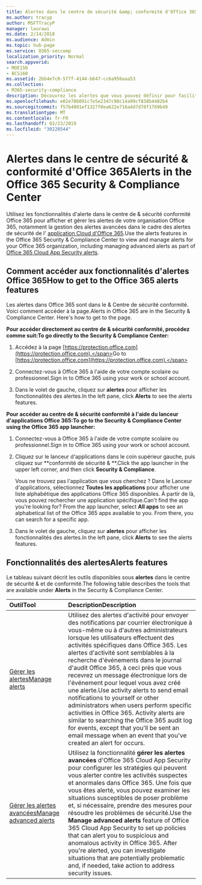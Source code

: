 ```yaml
---
title: Alertes dans le centre de sécurité &amp; conformité d'Office 365
ms.author: tracyp
author: MSFTTracyP
manager: laurawi
ms.date: 2/14/2018
ms.audience: Admin
ms.topic: hub-page
ms.service: O365-seccomp
localization_priority: Normal
search.appverid:
- MOE150
- BCS160
ms.assetid: 2bb4e7c0-5f7f-4144-b647-cc6a956aaa53
ms.collection:
- M365-security-compliance
description: Découvrez les alertes que vous pouvez définir pour faciliter la sécurité dans Office 365.
ms.openlocfilehash: e02e78b091c7e5e2347c90c14a99cf838b4482b4
ms.sourcegitcommit: f57b4001ef1327f0ea622e716a4d7d78f1769b49
ms.translationtype: MT
ms.contentlocale: fr-FR
ms.lasthandoff: 02/23/2019
ms.locfileid: "30220544"
---
```

# <a name="alerts-in-the-office-365-security-amp-compliance-center"></a><span data-ttu-id="21d89-103">Alertes dans le centre de sécurité &amp; conformité d'Office 365</span><span class="sxs-lookup"><span data-stu-id="21d89-103">Alerts in the Office 365 Security &amp; Compliance Center</span></span>

<span data-ttu-id="21d89-104">Utilisez les fonctionnalités d'alerte dans le centre de &amp; sécurité conformité Office 365 pour afficher et gérer les alertes de votre organisation Office 365, notamment la gestion des alertes avancées dans le cadre des alertes de sécurité de l' [application Cloud d'Office 365](office-365-cas-overview.md).</span><span class="sxs-lookup"><span data-stu-id="21d89-104">Use the alerts features in the Office 365 Security &amp; Compliance Center to view and manage alerts for your Office 365 organization, including managing advanced alerts as part of [Office 365 Cloud App Security alerts](office-365-cas-overview.md).</span></span>
  
## <a name="how-to-get-to-the-office-365-alerts-features"></a><span data-ttu-id="21d89-105">Comment accéder aux fonctionnalités d'alertes Office 365</span><span class="sxs-lookup"><span data-stu-id="21d89-105">How to get to the Office 365 alerts features</span></span>

<span data-ttu-id="21d89-p101">Les alertes dans Office 365 sont dans le &amp; Centre de sécurité conformité. Voici comment accéder à la page.</span><span class="sxs-lookup"><span data-stu-id="21d89-p101">Alerts in Office 365 are in the Security &amp; Compliance Center. Here's how to get to the page.</span></span>
  
 <span data-ttu-id="21d89-108">**Pour accéder directement au centre de &amp; sécurité conformité, procédez comme suit:**</span><span class="sxs-lookup"><span data-stu-id="21d89-108">**To go directly to the Security &amp; Compliance Center:**</span></span>
  
1. <span data-ttu-id="21d89-109">Accédez à la page [https://protection.office.com](https://protection.office.com).</span><span class="sxs-lookup"><span data-stu-id="21d89-109">Go to [https://protection.office.com](https://protection.office.com).</span></span>
    
2. <span data-ttu-id="21d89-110">Connectez-vous à Office 365 à l'aide de votre compte scolaire ou professionnel.</span><span class="sxs-lookup"><span data-stu-id="21d89-110">Sign in to Office 365 using your work or school account.</span></span> 
    
3. <span data-ttu-id="21d89-111">Dans le volet de gauche, cliquez sur **alertes** pour afficher les fonctionnalités des alertes.</span><span class="sxs-lookup"><span data-stu-id="21d89-111">In the left pane, click **Alerts** to see the alerts features.</span></span> 
    
 <span data-ttu-id="21d89-112">**Pour accéder au centre de &amp; sécurité conformité à l'aide du lanceur d'applications Office 365:**</span><span class="sxs-lookup"><span data-stu-id="21d89-112">**To go to the Security &amp; Compliance Center using the Office 365 app launcher:**</span></span>
  
1. <span data-ttu-id="21d89-113">Connectez-vous à Office 365 à l'aide de votre compte scolaire ou professionnel.</span><span class="sxs-lookup"><span data-stu-id="21d89-113">Sign in to Office 365 using your work or school account.</span></span> 
    
2. <span data-ttu-id="21d89-114">Cliquez sur le lanceur d'applications dans le coin supérieur gauche, puis cliquez sur \*\*conformité de sécurité &amp; \*\*.</span><span class="sxs-lookup"><span data-stu-id="21d89-114">Click the app launcher  in the upper left corner, and then click **Security &amp; Compliance**.</span></span>
    
    <span data-ttu-id="21d89-p102">Vous ne trouvez pas l'application que vous cherchez ? Dans le Lanceur d'applications, sélectionnez **Toutes les applications** pour afficher une liste alphabétique des applications Office 365 disponibles. À partir de là, vous pouvez rechercher une application spécifique.</span><span class="sxs-lookup"><span data-stu-id="21d89-p102">Can't find the app you're looking for? From the app launcher, select **All apps** to see an alphabetical list of the Office 365 apps available to you. From there, you can search for a specific app.</span></span> 
    
3. <span data-ttu-id="21d89-118">Dans le volet de gauche, cliquez sur **alertes** pour afficher les fonctionnalités des alertes.</span><span class="sxs-lookup"><span data-stu-id="21d89-118">In the left pane, click **Alerts** to see the alerts features.</span></span> 
    
## <a name="alerts-features"></a><span data-ttu-id="21d89-119">Fonctionnalités des alertes</span><span class="sxs-lookup"><span data-stu-id="21d89-119">Alerts features</span></span>

<span data-ttu-id="21d89-120">Le tableau suivant décrit les outils disponibles sous **alertes** dans le centre de sécurité &amp; et de conformité.</span><span class="sxs-lookup"><span data-stu-id="21d89-120">The following table describes the tools that are available under **Alerts** in the Security &amp; Compliance Center.</span></span> 
  
|<span data-ttu-id="21d89-121">**Outil**</span><span class="sxs-lookup"><span data-stu-id="21d89-121">**Tool**</span></span>|<span data-ttu-id="21d89-122">**Description**</span><span class="sxs-lookup"><span data-stu-id="21d89-122">**Description**</span></span>|
|:-----|:-----|
|[<span data-ttu-id="21d89-123">Gérer les alertes</span><span class="sxs-lookup"><span data-stu-id="21d89-123">Manage alerts</span></span>](create-activity-alerts.md) <br/> |<span data-ttu-id="21d89-p103">Utilisez des alertes d'activité pour envoyer des notifications par courrier électronique à vous-même ou à d'autres administrateurs lorsque les utilisateurs effectuent des activités spécifiques dans Office 365. Les alertes d'activité sont semblables à la recherche d'événements dans le journal d'audit Office 365, à ceci près que vous recevrez un message électronique lors de l'événement pour lequel vous avez créé une alerte.</span><span class="sxs-lookup"><span data-stu-id="21d89-p103">Use activity alerts to send email notifications to yourself or other administrators when users perform specific activities in Office 365. Activity alerts are similar to searching the Office 365 audit log for events, except that you'll be sent an email message when an event that you've created an alert for occurs.</span></span>  <br/> |
|[<span data-ttu-id="21d89-126">Gérer les alertes avancées</span><span class="sxs-lookup"><span data-stu-id="21d89-126">Manage advanced alerts </span></span>](office-365-cas-overview.md) <br/> |<span data-ttu-id="21d89-p104">Utilisez la fonctionnalité **gérer les alertes avancées** d'Office 365 Cloud App Security pour configurer les stratégies qui peuvent vous alerter contre les activités suspectes et anormales dans Office 365. Une fois que vous êtes alerté, vous pouvez examiner les situations susceptibles de poser problème et, si nécessaire, prendre des mesures pour résoudre les problèmes de sécurité.</span><span class="sxs-lookup"><span data-stu-id="21d89-p104">Use the **Manage advanced alerts** feature of Office 365 Cloud App Security to set up policies that can alert you to suspicious and anomalous activity in Office 365. After you're alerted, you can investigate situations that are potentially problematic and, if needed, take action to address security issues.  </span></span><br/> |
   

